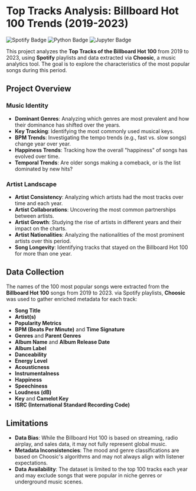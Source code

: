 # Top Tracks Analysis: Billboard Hot 100 Trends (2019-2023)

![Spotify Badge](https://img.shields.io/badge/made_with-spotify-%231DB954?logo=spotify&logoColor=white) ![Python Badge](https://img.shields.io/badge/made_with-python-%233776AB?logo=python&logoColor=white) ![Jupyter Badge](https://img.shields.io/badge/made_with-jupyter-%23F37626?logo=jupyter&logoColor=white)

This project analyzes the **Top Tracks of the Billboard Hot 100** from 2019 to 2023, using **Spotify** playlists and data extracted via **Choosic**, a music analytics tool. The goal is to explore the characteristics of the most popular songs during this period.
## **Project Overview**

### Music Identity

- **Dominant Genres**: Analyzing which genres are most prevalent and how their dominance has shifted over the years.
- **Key Tracking**: Identifying the most commonly used musical keys.
- **BPM Trends**: Investigating the tempo trends (e.g., fast vs. slow songs) change year over year.
- **Happiness Trends**: Tracking how the overall "happiness" of songs has evolved over time.
- **Temporal Trends**: Are older songs making a comeback, or is the list dominated by new hits?

### Artist Landscape

- **Artist Consistency**: Analyzing which artists had the most tracks over time and each year.
- **Artist Collaborations**: Uncovering the most common partnerships between artists.
- **Artist Growth**: Studying the rise of artists in different years and their impact on the charts.
- **Artist Nationalities**: Analyzing the nationalities of the most prominent artists over this period.
- **Song Longevity**: Identifying tracks that stayed on the Billboard Hot 100 for more than one year.

## **Data Collection**
The names of the 100 most popular songs were extracted from the **Billboard Hot 100** songs from 2019 to 2023. via Spotify playlists, **Choosic** was used to gather enriched metadata for each track:

  - **Song Title**
  - **Artist(s)**
  - **Popularity Metrics**
  - **BPM (Beats Per Minute)** and **Time Signature**
  - **Genres** and **Parent Genres**
  - **Album Name** and **Album Release Date**
  - **Album Label**
  - **Danceability**
  - **Energy Level**
  - **Acousticness**
  - **Instrumentalness**
  - **Happiness**
  - **Speechiness**
  - **Loudness (dB)**
  - **Key** and **Camelot Key**
  - **ISRC (International Standard Recording Code)**

## **Limitations**

- **Data Bias**: While the Billboard Hot 100 is based on streaming, radio airplay, and sales data, it may not fully represent global music.
- **Metadata Inconsistencies**: The mood and genre classifications are based on Choosic's algorithms and may not always align with listener expectations.
- **Data Availability**: The dataset is limited to the top 100 tracks each year and may exclude songs that were popular in niche genres or underground music scenes.
